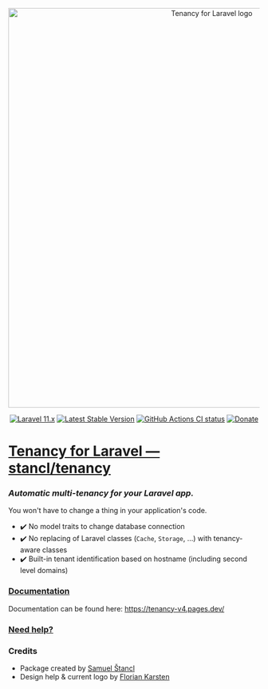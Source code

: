<p align="center">
    <a href="https://tenancyforlaravel.com"><img width="800" src="/art/logo.png" alt="Tenancy for Laravel logo" /></a>
</p>

<p align="center">
    <a href="https://laravel.com"><img alt="Laravel 11.x" src="https://img.shields.io/badge/laravel-10.x-red.svg"></a>
    <a href="https://packagist.org/packages/stancl/tenancy"><img alt="Latest Stable Version" src="https://poser.pugx.org/stancl/tenancy/version"></a>
    <a href="https://github.com/stancl/tenancy/actions"><img alt="GitHub Actions CI status" src="https://github.com/stancl/tenancy/workflows/CI/badge.svg"></a>
    <a href="https://github.com/stancl/tenancy/blob/3.x/DONATIONS.md"><img alt="Donate" src="https://img.shields.io/badge/Donate-%3C3-red"></a>
</p>

<h1><a href="https://tenancyforlaravel.com">Tenancy for Laravel &mdash; stancl/tenancy</a></h1>

### *Automatic multi-tenancy for your Laravel app.*

You won't have to change a thing in your application's code.

- :heavy_check_mark: No model traits to change database connection
- :heavy_check_mark: No replacing of Laravel classes (`Cache`, `Storage`, ...) with tenancy-aware classes
- :heavy_check_mark: Built-in tenant identification based on hostname (including second level domains)

### [Documentation](https://tenancy-v4.pages.dev/)

Documentation can be found here: https://tenancy-v4.pages.dev/

### [Need help?](https://github.com/stancl/tenancy/blob/3.x/SUPPORT.md)

### Credits

- Package created by [Samuel Štancl](https://twitter.com/samuelstancl)
- Design help & current logo by [Florian Karsten](https://floriankarsten.com/)
